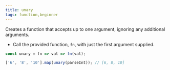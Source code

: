 ```yaml
---
title: unary
tags: function,beginner
---
```


Creates a function that accepts up to one argument, ignoring any additional arguments.

- Call the provided function, `fn`, with just the first argument supplied.

```js
const unary = fn => val => fn(val);
```

```js
['6', '8', '10'].map(unary(parseInt)); // [6, 8, 10]
```
